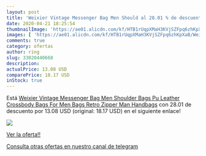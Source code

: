 ```yaml
---
layout: post
title: 'Weixier Vintage Messenger Bag Men Should al 28.01 % de descuento'
date: 2020-04-21 18:25:54
thumbnailImage: 'https://ae01.alicdn.com/kf/HTB1rUqpXMaH3KVjSZFpq6zhKpXaB/Weixier-Vintage-Messenger-Bag-Men-Shoulder-Bags-Pu-Leather-Crossbody-Bags-For-Men-Bags-Retro-Zipper.jpg_350x350._SL200_.jpg'
images: [ 'https://ae01.alicdn.com/kf/HTB1rUqpXMaH3KVjSZFpq6zhKpXaB/Weixier-Vintage-Messenger-Bag-Men-Shoulder-Bags-Pu-Leather-Crossbody-Bags-For-Men-Bags-Retro-Zipper.jpg_350x350._SL200_.jpg' ]
comments: true
category: ofertas
author: ring
slug: 33020440668
description:
actualPrice: 13.08 USD
comparePrice: 18.17 USD
inStock: true
---
```


Está [Weixier Vintage Messenger Bag Men Shoulder Bags Pu Leather Crossbody Bags For Men Bags Retro Zipper Man Handbags](https://www.amazon.com/dp/33020440668/?tag=redken08-20) con 28.01 de descuento por 13.08 USD (original: 18.17 USD) en el siguiente enlace!

[![](https://ae01.alicdn.com/kf/HTB1rUqpXMaH3KVjSZFpq6zhKpXaB/Weixier-Vintage-Messenger-Bag-Men-Shoulder-Bags-Pu-Leather-Crossbody-Bags-For-Men-Bags-Retro-Zipper.jpg_350x350._SL200_.jpg)](https://www.amazon.com/dp/33020440668/?tag=redken08-20)

[Ver la oferta!!](https://www.amazon.com/dp/33020440668/?tag=redken08-20)

[Consulta otras ofertas en nuestro canal de telegram](https://t.me/s/ofertas25)
